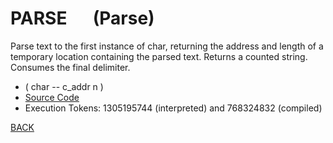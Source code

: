 # PARSE &emsp; (Parse)
Parse text to the first instance of char, returning the address and length of a temporary location containing the parsed text. Returns a counted string. Consumes the final delimiter.
* ( char -- c_addr n )
* [Source Code](../words/core_ext/Parse.cs)
* Execution Tokens: 1305195744 (interpreted) and 768324832 (compiled)


[BACK](builtins.md#Parse)
